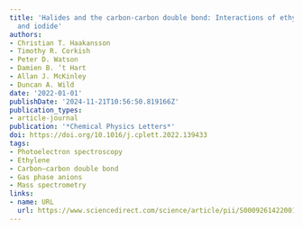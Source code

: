 ```yaml
---
title: 'Halides and the carbon-carbon double bond: Interactions of ethylene with bromide
  and iodide'
authors:
- Christian T. Haakansson
- Timothy R. Corkish
- Peter D. Watson
- Damien B. ‘t Hart
- Allan J. McKinley
- Duncan A. Wild
date: '2022-01-01'
publishDate: '2024-11-21T10:56:50.819166Z'
publication_types:
- article-journal
publication: '*Chemical Physics Letters*'
doi: https://doi.org/10.1016/j.cplett.2022.139433
tags:
- Photoelectron spectroscopy
- Ethylene
- Carbon–carbon double bond
- Gas phase anions
- Mass spectrometry
links:
- name: URL
  url: https://www.sciencedirect.com/science/article/pii/S0009261422001002
---
```

